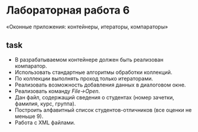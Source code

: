 # Лабораторная работа 6

«Оконные приложения: контейнеры, итераторы, компараторы»

## task

- В разрабатываемом контейнере должен быть реализован компаратор.
- Использовать стандартные алгоритмы обработки коллекций.
- По коллекции выполнять проход только итераторами.
- Реализовать возможность добавления данных в диалоговом окне.
- Реализовать команду _File->Open_.
- Дан файл, содержащий сведения о студентах (номер зачетки, фамилия, курс,
  группа).
- Построить алфавитный список студентов-отличников (все оценки не меньше 9).
- Работа с XML файлами.
